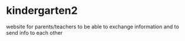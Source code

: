 # kindergarten2
website for parents/teachers to be able to exchange information and to send info to each other

